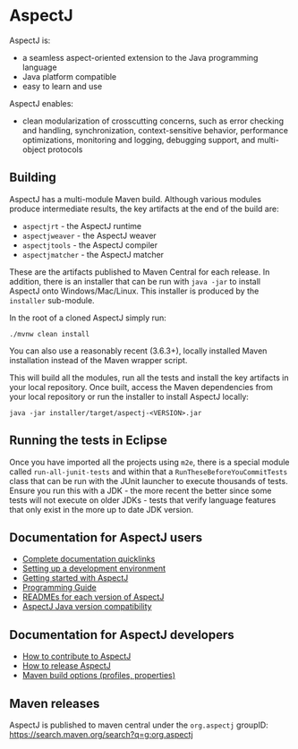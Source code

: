 # AspectJ

AspectJ is:
- a seamless aspect-oriented extension to the Java programming language
- Java platform compatible
- easy to learn and use

AspectJ enables:
- clean modularization of crosscutting concerns, such as error checking and handling, synchronization, context-sensitive behavior, performance optimizations, monitoring and logging, debugging support, and multi-object protocols

## Building

AspectJ has a multi-module Maven build. Although various modules produce intermediate results, the key artifacts at the end of the build are:

* `aspectjrt` - the AspectJ runtime
* `aspectjweaver` - the AspectJ weaver
* `aspectjtools` - the AspectJ compiler
* `aspectjmatcher` - the AspectJ matcher

These are the artifacts published to Maven Central for each release. In addition, there is an installer that can be run with `java -jar` to install AspectJ onto Windows/Mac/Linux. This installer is produced by the `installer` sub-module.

In the root of a cloned AspectJ simply run:

```shell
./mvnw clean install
```

You can also use a reasonably recent (3.6.3+), locally installed Maven installation instead of the Maven wrapper script.

This will build all the modules, run all the tests and install the key artifacts in your local repository.
Once built, access the Maven dependencies from your local repository or run the installer to install AspectJ locally:
```
java -jar installer/target/aspectj-<VERSION>.jar
```

## Running the tests in Eclipse

Once you have imported all the projects using `m2e`, there is a special module called `run-all-junit-tests` and within that a `RunTheseBeforeYouCommitTests` class that can be run with the JUnit launcher to execute thousands of tests.
Ensure you run this with a JDK - the more recent the better since some tests will not execute on older JDKs - tests that verify language features that only exist in the more up to date JDK version.

## Documentation for AspectJ users

* [Complete documentation quicklinks](https://www.eclipse.org/aspectj/docs.php)
* [Setting up a development environment](docs/developer/IDE.md)
* [Getting started with AspectJ](https://www.eclipse.org/aspectj/doc/released/progguide/starting.html)
* [Programming Guide](https://www.eclipse.org/aspectj/doc/released/progguide/index.html)
* [READMEs for each version of AspectJ](docs/dist/doc)
* [AspectJ Java version compatibility](docs/dist/doc/JavaVersionCompatibility.md)

## Documentation for AspectJ developers

* [How to contribute to AspectJ](CONTRIBUTING.md)
* [How to release AspectJ](docs/developer/RELEASE.md)
* [Maven build options (profiles, properties)](docs/developer/BUILD.md)

## Maven releases

AspectJ is published to maven central under the `org.aspectj` groupID: https://search.maven.org/search?q=g:org.aspectj
